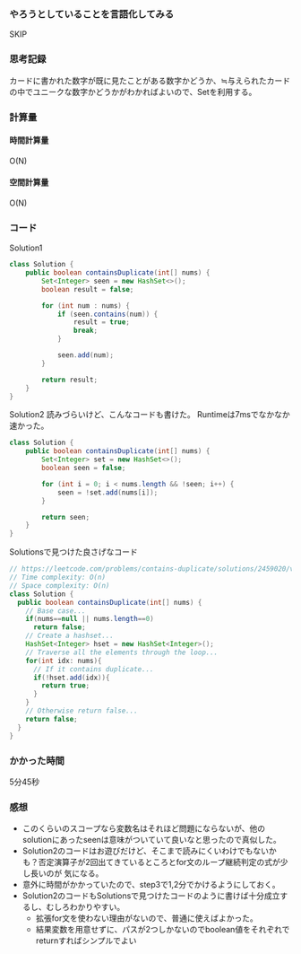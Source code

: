 ### やろうとしていることを言語化してみる
SKIP

### 思考記録
カードに書かれた数字が既に見たことがある数字かどうか、≒与えられたカードの中でユニークな数字かどうかがわかればよいので、Setを利用する。

### 計算量
#### 時間計算量
O(N)
#### 空間計算量
O(N)

### コード
Solution1
```Java
class Solution {
    public boolean containsDuplicate(int[] nums) {
        Set<Integer> seen = new HashSet<>();
        boolean result = false;

        for (int num : nums) {
            if (seen.contains(num)) {
                result = true;
                break;
            }

            seen.add(num);
        }

        return result;
    }
}
```

Solution2
読みづらいけど、こんなコードも書けた。
Runtimeは7msでなかなか速かった。
```Java
class Solution {
    public boolean containsDuplicate(int[] nums) {
        Set<Integer> set = new HashSet<>();
        boolean seen = false;

        for (int i = 0; i < nums.length && !seen; i++) {
            seen = !set.add(nums[i]);
        }

        return seen;
    }
}

```

Solutionsで見つけた良さげなコード
```Java
// https://leetcode.com/problems/contains-duplicate/solutions/2459020/very-easy-100-fully-explained-c-java-python-javascript-python3-creating-set/
// Time complexity: O(n)
// Space complexity: O(n)
class Solution {
  public boolean containsDuplicate(int[] nums) {
    // Base case...
    if(nums==null || nums.length==0)
      return false;
    // Create a hashset...
    HashSet<Integer> hset = new HashSet<Integer>();
    // Traverse all the elements through the loop...
    for(int idx: nums){
      // If it contains duplicate...
      if(!hset.add(idx)){
        return true;
      }
    }
    // Otherwise return false...
    return false;
  }
}
```
### かかった時間
5分45秒

### 感想
- このくらいのスコープなら変数名はそれほど問題にならないが、他のsolutionにあったseenは意味がついていて良いなと思ったので真似した。
- Solution2のコードはお遊びだけど、そこまで読みにくいわけでもないかも？否定演算子が2回出てきているところとfor文のループ継続判定の式が少し長いのが 気になる。
- 意外に時間がかかっていたので、step3で1,2分でかけるようにしておく。
- Solution2のコードもSolutionsで見つけたコードのように書けば十分成立するし、むしろわかりやすい。
  - 拡張for文を使わない理由がないので、普通に使えばよかった。
  - 結果変数を用意せずに、パスが2つしかないのでboolean値をそれぞれでreturnすればシンプルでよい
